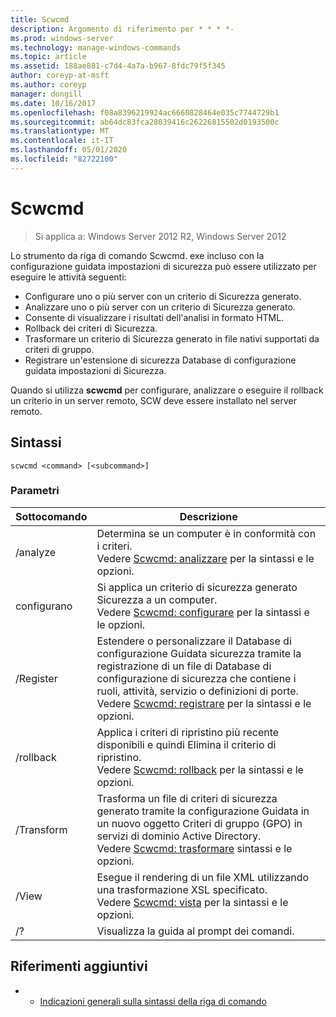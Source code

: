 ```yaml
---
title: Scwcmd
description: Argomento di riferimento per * * * *-
ms.prod: windows-server
ms.technology: manage-windows-commands
ms.topic: article
ms.assetid: 188ae881-c7d4-4a7a-b967-8fdc79f5f345
author: coreyp-at-msft
ms.author: coreyp
manager: dongill
ms.date: 10/16/2017
ms.openlocfilehash: f08a8396219924ac6660828464e035c7744729b1
ms.sourcegitcommit: ab64dc83fca28039416c26226815502d0193500c
ms.translationtype: MT
ms.contentlocale: it-IT
ms.lasthandoff: 05/01/2020
ms.locfileid: "82722100"
---
```

# <a name="scwcmd"></a>Scwcmd

> Si applica a: Windows Server 2012 R2, Windows Server 2012

Lo strumento da riga di comando Scwcmd. exe incluso con la configurazione guidata impostazioni di sicurezza può essere utilizzato per eseguire le attività seguenti:
-   Configurare uno o più server con un criterio di Sicurezza generato.
-   Analizzare uno o più server con un criterio di Sicurezza generato.
-   Consente di visualizzare i risultati dell'analisi in formato HTML.
-   Rollback dei criteri di Sicurezza.
-   Trasformare un criterio di Sicurezza generato in file nativi supportati da criteri di gruppo.
-   Registrare un'estensione di sicurezza Database di configurazione guidata impostazioni di Sicurezza.

Quando si utilizza **scwcmd** per configurare, analizzare o eseguire il rollback un criterio in un server remoto, SCW deve essere installato nel server remoto.

## <a name="syntax"></a>Sintassi

```
scwcmd <command> [<subcommand>]
```

### <a name="parameters"></a>Parametri

|Sottocomando|Descrizione|
|----------|-----------|
|/analyze|Determina se un computer è in conformità con i criteri.</br>Vedere [Scwcmd: analizzare](scwcmd-analyze.md) per la sintassi e le opzioni.|
|configurano|Si applica un criterio di sicurezza generato Sicurezza a un computer.</br>Vedere [Scwcmd: configurare](scwcmd-configure.md) per la sintassi e le opzioni.|
|/Register|Estendere o personalizzare il Database di configurazione Guidata sicurezza tramite la registrazione di un file di Database di configurazione di sicurezza che contiene i ruoli, attività, servizio o definizioni di porte.</br>Vedere [Scwcmd: registrare](scwcmd-register.md) per la sintassi e le opzioni.|
|/rollback|Applica i criteri di ripristino più recente disponibili e quindi Elimina il criterio di ripristino.</br>Vedere [Scwcmd: rollback](scwcmd-rollback.md) per la sintassi e le opzioni.|
|/Transform|Trasforma un file di criteri di sicurezza generato tramite la configurazione Guidata in un nuovo oggetto Criteri di gruppo (GPO) in servizi di dominio Active Directory.</br>Vedere [Scwcmd: trasformare](scwcmd-transform.md) sintassi e le opzioni.|
|/View|Esegue il rendering di un file XML utilizzando una trasformazione XSL specificato.</br>Vedere [Scwcmd: vista](scwcmd-view.md) per la sintassi e le opzioni.|
|/?|Visualizza la guida al prompt dei comandi.|

## <a name="additional-references"></a>Riferimenti aggiuntivi

-   - [Indicazioni generali sulla sintassi della riga di comando](command-line-syntax-key.md)
